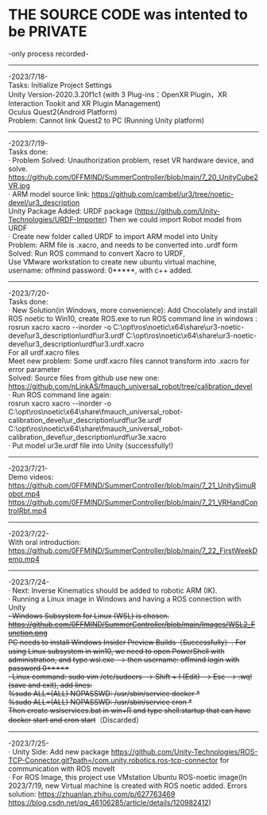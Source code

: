 # THE SOURCE CODE was intented to be PRIVATE     
-only process recorded-    
***
-2023/7/18-     
Tasks: Initialize Project Settings   
Unity Version-2020.3.20f1c1 (with 3 Plug-ins：OpenXR Plugin，XR Interaction Tookit and XR Plugin Management)   
Oculus Quest2(Android Platform)      
Problem: Cannot link Quest2 to PC (Running Unity platform)    
***
-2023/7/19-    
Tasks done:    
· Problem Solved: Unauthorization problem, reset VR hardware device, and solve.   
https://github.com/0FFMIND/SummerController/blob/main/7_20_UnityCube2VR.jpg      
· ARM model source link: https://github.com/cambel/ur3/tree/noetic-devel/ur3_description   
Unity Package Added: URDF package (https://github.com/Unity-Technologies/URDF-Importer) Then we could import Robot model from URDF   
· Create new folder called URDF to import ARM model into Unity   
Problem: ARM file is .xacro, and needs to be converted into .urdf form  
Solved: Run ROS command to convert Xacro to URDF,   
Use VMware workstation to create new ubuntu virtual machine,    
username: offmind password: 0*****, with c++ added. 
***
-2023/7/20-      
Tasks done:   
· New Solution(in Windows, more convenience): Add Chocolately and install ROS noetic to Win10, create ROS.exe to run ROS command line in windows :   
rosrun xacro xacro --inorder -o C:\opt\ros\noetic\x64\share\ur3-noetic-devel\ur3_description\urdf\ur3.urdf C:\opt\ros\noetic\x64\share\ur3-noetic-devel\ur3_description\urdf\ur3.urdf.xacro    
For all urdf.xacro files   
Meet new problem: Some urdf.xacro files cannot transform into .xacro for error parameter   
Solved: Source files from github use new one:      https://github.com/nLinkAS/fmauch_universal_robot/tree/calibration_devel   
· Run ROS command line again:    
rosrun xacro xacro --inorder -o C:\opt\ros\noetic\x64\share\fmauch_universal_robot-calibration_devel\ur_description\urdf\ur3e.urdf C:\opt\ros\noetic\x64\share\fmauch_universal_robot-calibration_devel\ur_description\urdf\ur3e.xacro    
· Put model ur3e.urdf file into Unity (successfully!)    
***
-2023/7/21-     
Demo videos:    
https://github.com/0FFMIND/SummerController/blob/main/7_21_UnitySimuRobot.mp4
https://github.com/0FFMIND/SummerController/blob/main/7_21_VRHandControlRbt.mp4
***
-2023/7/22-   
With oral introduction:   
https://github.com/0FFMIND/SummerController/blob/main/7_22_FirstWeekDemo.mp4   
***
-2023/7/24-     
· Next: Inverse Kinematics should be added to robotic ARM (IK).    
· Running a Linux image in Windows and having a ROS connection with Unity    
~~· Windows Subsystem for Linux (WSL) is chosen.   https://github.com/0FFMIND/SummerController/blob/main/Images/WSL2_Function.png     
PC needs to install Windows Insider Preview Builds（Successfully）. For using Linux subsystem in win10, we need to open PowerShell with administration, and type wsl.exe --> then username: offmind login with password 0*****      
· Linux command: sudo vim /etc/sudoers --> Shift + I (Edit) --> Esc --> :wq! (save and exit), add lines:      
%sudo ALL=(ALL) NOPASSWD: /usr/sbin/service docker *      
%sudo ALL=(ALL) NOPASSWD: /usr/sbin/service cron *       
Then create wslservices.bat in win+R and type shell:startup that can have docker start and cron start~~（Discarded）     
***
-2023/7/25-      
· Unity Side: Add new package https://github.com/Unity-Technologies/ROS-TCP-Connector.git?path=/com.unity.robotics.ros-tcp-connector for communication with ROS moveIt    
· For ROS Image, this project use VMstation Ubuntu ROS-noetic image(In 2023/7/19, new Virtual machine is created with ROS noetic added. Errors solution: https://zhuanlan.zhihu.com/p/627763469 https://blog.csdn.net/qq_46106285/article/details/120982412)    
